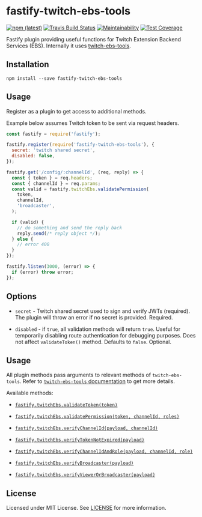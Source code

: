 # fastify-twitch-ebs-tools

[![npm (latest)](https://img.shields.io/npm/v/fastify-twitch-ebs-tools/latest.svg)](https://www.npmjs.com/package/fastify-twitch-ebs-tools)
[![Travis Build Status](https://travis-ci.org/lukemnet/fastify-twitch-ebs-tools.svg?branch=master)](https://travis-ci.org/lukemnet/fastify-twitch-ebs-tools)
[![Maintainability](https://api.codeclimate.com/v1/badges/efe9c52ee3f2a67d2407/maintainability)](https://codeclimate.com/github/lukemnet/fastify-twitch-ebs-tools/maintainability)
[![Test Coverage](https://api.codeclimate.com/v1/badges/efe9c52ee3f2a67d2407/test_coverage)](https://codeclimate.com/github/lukemnet/fastify-twitch-ebs-tools/test_coverage)


Fastify plugin providing useful functions for Twitch Extension Backend Services (EBS). Internally it uses [twitch-ebs-tools](https://github.com/lukemnet/twitch-ebs-tools).

## Installation

```
npm install --save fastify-twitch-ebs-tools
```

## Usage

Register as a plugin to get access to additional methods.

Example below assumes Twitch token to be sent via request headers.

```js
const fastify = require('fastify');

fastify.register(require('fastify-twitch-ebs-tools'), {
  secret: 'twitch shared secret',
  disabled: false,
});

fastify.get('/config/:channelId', (req, reply) => {
  const { token } = req.headers;
  const { channelId } = req.params;
  const valid = fastify.twitchEbs.validatePermission(
    token,
    channelId,
    'broadcaster',
  );

  if (valid) {
    // do something and send the reply back
    reply.send(/* reply object */);
  } else {
    // error 400
  }
});

fastify.listen(3000, (error) => {
  if (error) throw error;
});
```

## Options

* `secret` - Twitch shared secret used to sign and verify JWTs (required). The plugin will throw an error if no secret is provided. Required.

* `disabled` - if `true`, all validation methods will return `true`. Useful for temporarily disabling route authentication for debugging purposes. Does not affect `validateToken()` method. Defaults to `false`. Optional.

## Usage

All plugin methods pass arguments to relevant methods of `twitch-ebs-tools`. Refer to [`twitch-ebs-tools` documentation](https://github.com/lukemnet/twitch-ebs-tools/blob/master/README.md#basic-usage) to get more details.

Available methods:

* [`fastify.twitchEbs.validateToken(token)`](https://github.com/lukemnet/twitch-ebs-tools/blob/master/README.md#validatetokentoken)

* [`fastify.twitchEbs.validatePermission(token, channelId, roles)`](https://github.com/lukemnet/twitch-ebs-tools/blob/master/README.md#validatepermissiontoken-channelid-roles)

* [`fastify.twitchEbs.verifyChannelId(payload, channelId)`](https://github.com/lukemnet/twitch-ebs-tools#verifychannelidpayload-channelid)

* [`fastify.twitchEbs.verifyTokenNotExpired(payload)`](https://github.com/lukemnet/twitch-ebs-tools#verifytokennotexpiredpayload)

* [`fastify.twitchEbs.verifyChannelIdAndRole(payload, channelId, role)`](https://github.com/lukemnet/twitch-ebs-tools#verifychannelidandrolepayload-channelid-role)

* [`fastify.twitchEbs.verifyBroadcaster(payload)`](https://github.com/lukemnet/twitch-ebs-tools#verifybroadcasterpayload)

* [`fastify.twitchEbs.verifyViewerOrBroadcaster(payload)`](https://github.com/lukemnet/twitch-ebs-tools#verifyviewerorbroadcasterpayload)

## License

Licensed under MIT License. See [LICENSE](https://raw.githubusercontent.com/lukemnet/fastify-twitch-ebs-tools/master/LICENSE) for more information.

